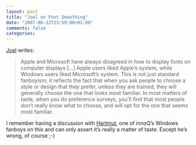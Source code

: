 ```yaml
---
layout: post
title: "Joel on Font Smoothing"
date: "2007-06-12T23:59:00+01:00"
comments: false
categories: 
---
```


<p><a href="http://www.joelonsoftware.com/items/2007/06/12.html">Joel</a> writes:</p>

<blockquote>
<p>Apple and Microsoft have always disagreed in how to display fonts on computer displays [&#8230;] Apple users liked Apple&#8217;s system, while Windows users liked Microsoft&#8217;s system. This is not just standard fanboyism; it reflects the fact that when you ask people to choose a style or design that they prefer, unless they are trained, they will generally choose the one that looks most familiar. In most matters of taste, when you do preference surveys, you&#8217;ll find that most people don&#8217;t really know what to choose, and will opt for the one that seems most familiar. </p>
</blockquote>

<p>I remember having a discussion with <a href="/blog/hw/">Hartmut</a>, one of innoQ&#8217;s Windows fanboys on this and can only assert it&#8217;s really a matter of taste. Except he&#8217;s wrong, of course ;-)</p>


